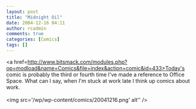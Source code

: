 ```yaml
---
layout: post
title: "Midnight Oil"
date: 2004-12-16 04:11
author: rcadmin
comments: true
categories: [Comics]
tags: []
---
```

<a href=http://www.bitsmack.com/modules.php?op=modload&name=Comics&file=index&action=comic&id=433>Today's comic</a> is probably the third or fourth time I've made a reference to Office Space. What can I say, when I'm stuck at work late I think up comics about work.<Br><br><!--more--><img src='/wp/wp-content/comics/20041216.png' alt'' />

